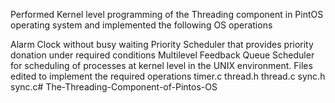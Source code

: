 Performed Kernel level programming of the Threading component in PintOS operating system and implemented the following OS operations

Alarm Clock without busy waiting
Priority Scheduler that provides priority donation under required conditions
Multilevel Feedback Queue Scheduler for scheduling of processes at kernel level in the UNIX environment.
Files edited to implement the required operations
timer.c
thread.h
thread.c
sync.h
sync.c# The-Threading-Component-of-Pintos-OS

